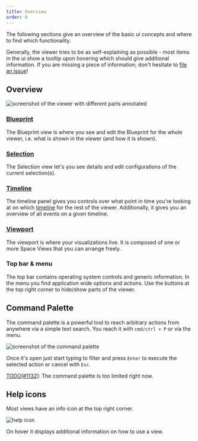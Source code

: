 ```yaml
---
title: Overview
order: 0
---
```

The following sections give an overview of the basic ui concepts and where to find which functionality.

Generally, the viewer tries to be as self-explaining as possible - most items in the ui show a tooltip upon hovering which should give additional information.
If you are missing a piece of information, don't hesitate to [file an issue](https://github.com/rerun-io/rerun/issues/new/choose)!

Overview
--------------------------
![screenshot of the viewer with different parts annotated](https://static.rerun.io/a5e708e4bbd2c0b182f7f9103ab42c85e55f8982_viewer-overview.png)

### [Blueprint](blueprint.md)
The Blueprint view is where you see and edit the Blueprint for the whole viewer, i.e. what is shown in the viewer (and how it is shown).

### [Selection](selection.md)
The Selection view let's you see details and edit configurations of the current selection(s).

### [Timeline](timeline.md)
The timeline panel gives you controls over what point in time you're looking at on which [timeline](../../concepts/timelines.md) for the rest of the viewer.
Additionally, it gives you an overview of all events on a given timeline.

### [Viewport](viewport.md)
The viewport is where your visualizations live. It is composed of one or more Space Views that you can arrange freely.

### Top bar & menu
The top bar contains operating system controls and generic information.
In the menu you find application wide options and actions.
Use the buttons at the top right corner to hide/show parts of the viewer.

Command Palette
----------------------------
The command palette is a powerful tool to reach arbitrary actions from anywhere via a simple text search.
You reach it with `cmd/ctrl + P` or via the menu.

<picture>
  <source media="(max-width: 480px)" srcset="https://static.rerun.io/command-palette/76d89ff6d2b768c718c84462c6e2bdaa54e40e54/480w.png">
  <img src="https://static.rerun.io/command-palette/76d89ff6d2b768c718c84462c6e2bdaa54e40e54/full.png" alt="screenshot of the command palette">
</picture>


Once it's open just start typing to filter and press `Enter` to execute the selected action or cancel with `Esc`.

[TODO(#1132)](https://github.com/rerun-io/rerun/issues/1132): The command palette is too limited right now.

Help icons
----------
Most views have an info icon at the top right corner.

<picture>
  <img src="https://static.rerun.io/help-icon/d6268a4576bad594b0c29cf77881d7f1bb9bb889/full.png" alt="help icon">
</picture>


On hover it displays additional information on how to use a view.
